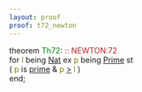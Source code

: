```yaml
---
layout: proof
proof: t72_newton
---
```


<div class="mizar">
<span class="kw">theorem </span><span class="lab"><font color="Green" title="E45">Th72</font></span>: <a NAME="T72"><span class="comment"><font color="firebrick">:: NEWTON:72</font></span><br></a><div class="add"> for <font color="Olive" title="b1">l</font> being   <a href="http://grid01.ciirc.cvut.cz/~mptp/7.13.01_4.181.1147/html/ordinal1.html#NM5" title="ORDINAL1:NM.5">Nat</a>  ex <font color="Olive" title="b2">p</font> being   <a href="http://grid01.ciirc.cvut.cz/~mptp/7.13.01_4.181.1147/html/newton.html#NM1" title="NEWTON:NM.1">Prime</a> st <br>( <font color="Olive" title="b2">p</font> is  <a href="http://grid01.ciirc.cvut.cz/~mptp/7.13.01_4.181.1147/html/int_2.html#V1" title="INT_2:attr.1">prime</a>  &amp; <font color="Olive" title="b2">p</font> <a href="http://grid01.ciirc.cvut.cz/~mptp/7.13.01_4.181.1147/html/xxreal_0.html#NR4" title="XXREAL_0:NR.4">&gt;</a> <font color="Olive" title="b1">l</font> )</div><span class="kw">end;</span>
</div>

